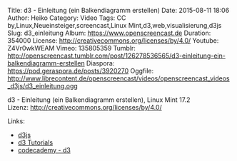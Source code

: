 Title: d3 - Einleitung (ein Balkendiagramm erstellen)
Date: 2015-08-11 18:06
Author: Heiko
Category: Video
Tags: CC by,Linux,Neueinsteiger,screencast,Linux Mint,d3,web,visualisierung,d3js
Slug: d3_einleitung
Album: https://www.openscreencast.de
Duration: 354000
License: http://creativecommons.org/licenses/by/4.0/
Youtube: Z4Vr0wkWEAM
Vimeo: 135805359
Tumblr: http://openscreencast.tumblr.com/post/126278536565/d3-einleitung-ein-balkendiagramm-erstellen
Diaspora: https://pod.geraspora.de/posts/3920270
Oggfile: http://www.librecontent.de/openscreencast/videos/openscreencast_videos_d3js/d3_einleitung.ogg

d3 - Einleitung (ein Balkendiagramm erstellen), Linux Mint 17.2  
Lizenz: <http://creativecommons.org/licenses/by/4.0/>  
  

Links:

  * [d3js](http://d3js.org/ "Link zu d3js.org/" )
  * [d3 Tutorials](https://github.com/mbostock/d3/wiki/Tutorials "Link zu github.com" )
  * [codecademy - d3](https://www.codecademy.com/courses/web-beginner-en-kcP9b/0/1 "Link zu codecademy.com" )

